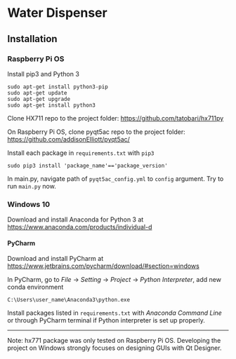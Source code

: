 # Water Dispenser

## Installation

### Raspberry Pi OS
Install pip3 and Python 3
```
sudo apt-get install python3-pip
sudo apt-get update 
sudo apt-get upgrade
sudo apt-get install python3
``` 
Clone HX711 repo to the project folder: https://github.com/tatobari/hx711py
<br/>

On Raspberry Pi OS, clone pyqt5ac repo to the project folder: https://github.com/addisonElliott/pyqt5ac/ 
<br />

Install each package in ```requirements.txt``` with ```pip3``` 
```
sudo pip3 install 'package_name'=='package_version'
```

In main.py, navigate path of ```pyqt5ac_config.yml``` to ```config``` argument. Try to run ```main.py``` now. 

### Windows 10
Download and install Anaconda for Python 3 at https://www.anaconda.com/products/individual-d

#### PyCharm
Download and install PyCharm at https://www.jetbrains.com/pycharm/download/#section=windows

In PyCharm, go to *File* -> *Setting* -> *Project* -> *Python Interpreter*, add new conda environment 
```
C:\Users\user_name\Anaconda3\python.exe
```

Install packages listed in ```requirements.txt``` with *Anaconda Command Line* or through PyCharm terminal
if Python interpreter is set up properly.

---
Note: hx771 package was only tested on Raspberry Pi OS. Developing the project on Windows strongly focuses on designing
GUIs with Qt Designer.

